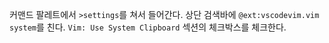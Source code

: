 커맨드 팔레트에서 `>settings`를 쳐서 들어간다.
상단 검색바에 `@ext:vscodevim.vim system`를 친다.
`Vim: Use System Clipboard` 섹션의 체크박스를 체크한다.